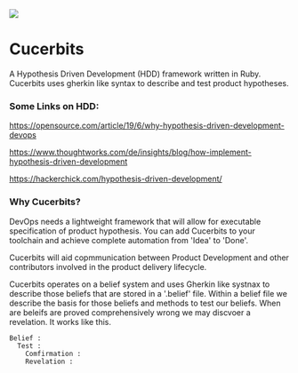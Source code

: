 <img src="https://media.giphy.com/media/3oEduQAsYcJKQH2XsI/giphy.gif" >

# Cucerbits


A Hypothesis Driven Development (HDD) framework written in Ruby. Cucerbits uses gherkin like syntax to describe and test product hypotheses. 

### Some Links on HDD:

https://opensource.com/article/19/6/why-hypothesis-driven-development-devops

https://www.thoughtworks.com/de/insights/blog/how-implement-hypothesis-driven-development

https://hackerchick.com/hypothesis-driven-development/

### Why Cucerbits?

DevOps needs a lightweight framework that will allow for executable specification of product hypothesis. You can add Cucerbits to your toolchain and achieve complete automation from 'Idea' to 'Done'.

Cucerbits will aid copmmunication between Product Development and other contributors involved in the product delivery lifecycle. 

Cucerbits operates on a belief system and uses Gherkin like systnax to describe those beliefs that are stored in a '.belief' file. Within a belief file we describe the basis for those beliefs and methods to test our beliefs. When are beleifs are proved comprehensively wrong we may discvoer a revelation. It works like this.


````
Belief : 
  Test : 
    Comfirmation : 
    Revelation :
````



